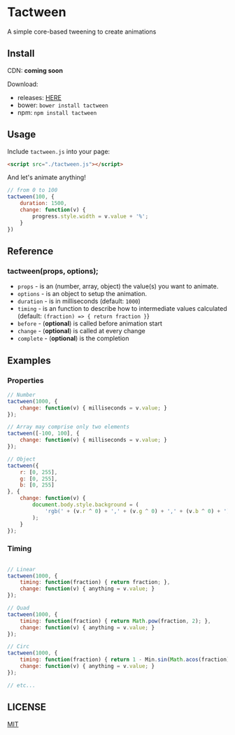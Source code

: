 # Tactween
A simple core-based tweening to create animations

## Install
CDN:
**coming soon**

Download:
 - releases: [HERE](https://github.com/nof1000/tactween/releases/ "Releases")
 - bower: `bower install tactween`
 - npm: `npm install tactween`

## Usage

Include `tactween.js` into your page:
```html
<script src="./tactween.js"></script>
```

And let's animate anything!
```javascript
// from 0 to 100
tactween(100, {
    duration: 1500,
    change: function(v) {
        progress.style.width = v.value + '%';
    }
})
```

## Reference
### tactween(props, options);
 - `props` - is an (number, array, object) the value(s) you want to animate.
 - `options` - is an object to setup the animation.
  - `duration` - is in milliseconds (default: `1000`)
  - `timing` - is an function to describe how to intermediate values calculated (default: `(fraction) => { return fraction }`}
  - `before` - (**optional**) is called before animation start
  - `change` - (**optional**) is called at every change
  - `complete` - (**optional**) is the completion

## Examples
### Properties
```javascript
// Number
tactween(1000, {
    change: function(v) { milliseconds = v.value; }
});

// Array may comprise only two elements
tactween([-100, 100], {
    change: function(v) { milliseconds = v.value; }
});

// Object
tactween({
    r: [0, 255],
    g: [0, 255],
    b: [0, 255]
}, {
    change: function(v) {
        document.body.style.background = (
            'rgb(' + (v.r ^ 0) + ',' + (v.g ^ 0) + ',' + (v.b ^ 0) + ')';
        );
    }
});
```

### Timing
```javascript

// Linear
tactween(1000, {
    timing: function(fraction) { return fraction; },
    change: function(v) { anything = v.value; }
});

// Quad
tactween(1000, {
    timing: function(fraction) { return Math.pow(fraction, 2); },
    change: function(v) { anything = v.value; }
});

// Circ
tactween(1000, {
    timing: function(fraction) { return 1 - Min.sin(Math.acos(fraction)); },
    change: function(v) { anything = v.value; }
});

// etc...
```

## LICENSE
[MIT](./LICENSE "The MIT License")

